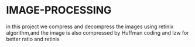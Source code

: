 # IMAGE-PROCESSING
in this project we compress and decompress the images using retinix algorithm,and the image is also compressed by Huffman coding and lzw for better ratio and retinix
